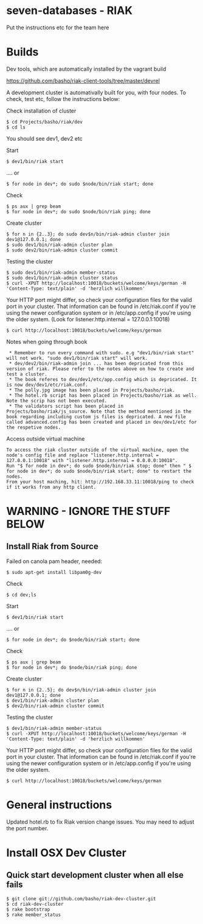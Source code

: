# seven-databases - RIAK

Put the instructions etc for the team here

# Builds

Dev tools, which are automatically installed by the vagrant build

https://github.com/basho/riak-client-tools/tree/master/devrel

A development cluster is automativally built for you, with four nodes. To check, test etc, follow the instructions below:

Check installation of cluster
```
$ cd Projects/basho/riak/dev
$ cd ls
```
You should see dev1, dev2 etc

Start
```
$ dev1/bin/riak start
```
…. or
```
$ for node in dev*; do sudo $node/bin/riak start; done
```

Check
```
$ ps aux | grep beam
$ for node in dev*; do sudo $node/bin/riak ping; done
```

Create cluster
```
$ for n in {2..3}; do sudo dev$n/bin/riak-admin cluster join dev1@127.0.0.1; done
$ sudo dev1/bin/riak-admin cluster plan
$ sudo dev2/bin/riak-admin cluster commit
```

Testing the cluster
```
$ sudo dev1/bin/riak-admin member-status
$ sudo dev1/bin/riak-admin cluster status
$ curl -XPUT http://localhost:10018/buckets/welcome/keys/german -H 'Content-Type: text/plain' -d 'herzlich willkommen'
```

Your HTTP port might differ, so check your configuration files for the valid port in your cluster. That information can be found in /etc/riak.conf if you're using the newer configuration system or in /etc/app.config if you're using the older system. (Look for listener.http.internal = 127.0.0.1:10018)
```
$ curl http://localhost:10018/buckets/welcome/keys/german
```

Notes when going through book
```
 * Remember to run every command with sudo. e.g "dev1/bin/riak start" will not work. "sudo dev1/bin/riak start" will work.
 * dev/dev2/bin/riak-admin join ... has been depricated from this version of riak. Please refer to the notes above on how to create and test a cluster.
 * The book referes to dev/dev1/etc/app.config which is depricated. It is now dev/dev1/etc/riak.conf.
 * The polly.jpg image has been placed in Projects/basho/riak.
 * The hotel.rb script has been placed in Projects/basho/riak as well. Note the scrip has not been executed.
 * The validators script has been placed in Projects/basho/riak/js_source. Note that the method mentioned in the book regarding including custom js files is depricated. A new file called advanced.config has been created and placed in dev/dev1/etc for the respetive nodes.
```

Access outside virtual machine
```
To access the riak cluster outside of the virtual machine, open the node's config file and replace "listener.http.internal = 127.0.0.1:10018" with "listener.http.internal = 0.0.0.0:10018".
Run "$ for node in dev*; do sudo $node/bin/riak stop; done" then " $ for node in dev*; do sudo $node/bin/riak start; done" to restart the nodes.
From your host maching, hit: http://192.168.33.11:10018/ping to check if it works from any http client. 
```


# WARNING - IGNORE THE STUFF BELOW

## Install Riak from Source
Failed on canola pam header, needed:
```
$ sudo apt-get install libpam0g-dev
```


Check
```
$ cd dev;ls
```

Start
```
$ dev1/bin/riak start
```
…. or
```
$ for node in dev*; do $node/bin/riak start; done
```

Check
```
$ ps aux | grep beam
$ for node in dev*; do $node/bin/riak ping; done
```

Create cluster
```
$ for n in {2..5}; do dev$n/bin/riak-admin cluster join dev1@127.0.0.1; done
$ dev1/bin/riak-admin cluster plan
$ dev2/bin/riak-admin cluster commit
```

Testing the cluster
```
$ dev1/bin/riak-admin member-status
$ curl -XPUT http://localhost:10018/buckets/welcome/keys/german -H 'Content-Type: text/plain' -d 'herzlich willkommen'
```

Your HTTP port might differ, so check your configuration files for the valid port in your cluster. That information can be found in /etc/riak.conf if you're using the newer configuration system or in /etc/app.config if you're using the older system.
```
$ curl http://localhost:10018/buckets/welcome/keys/german
```

# General instructions

Updated hotel.rb to fix Riak version change issues. You may need to adjust the port number.

# Install OSX Dev Cluster
## Quick start development cluster when all else fails
```
$ git clone git://github.com/basho/riak-dev-cluster.git
$ cd riak-dev-cluster
$ rake bootstrap
$ rake member_status
```